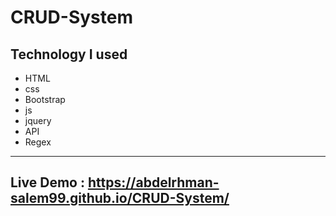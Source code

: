 # CRUD-System

Technology I used
---
- HTML 
- css 
- Bootstrap
- js
- jquery
- API
- Regex

--- 

## Live Demo : <https://abdelrhman-salem99.github.io/CRUD-System/>

